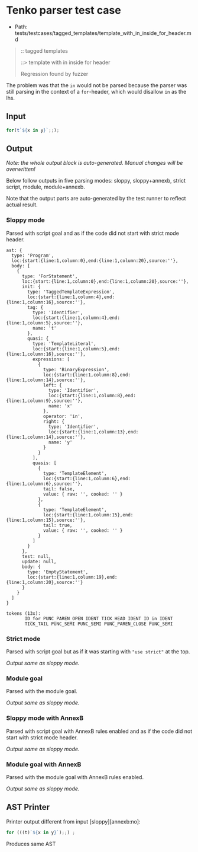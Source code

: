# Tenko parser test case

- Path: tests/testcases/tagged_templates/template_with_in_inside_for_header.md

> :: tagged templates
>
> ::> template with in inside for header
>
> Regression found by fuzzer

The problem was that the `in` would not be parsed because the parser was still parsing in the context of a `for`-header, which would disallow `in` as the lhs.

## Input

`````js
for(t`${x in y}`;;);
`````

## Output

_Note: the whole output block is auto-generated. Manual changes will be overwritten!_

Below follow outputs in five parsing modes: sloppy, sloppy+annexb, strict script, module, module+annexb.

Note that the output parts are auto-generated by the test runner to reflect actual result.

### Sloppy mode

Parsed with script goal and as if the code did not start with strict mode header.

`````
ast: {
  type: 'Program',
  loc:{start:{line:1,column:0},end:{line:1,column:20},source:''},
  body: [
    {
      type: 'ForStatement',
      loc:{start:{line:1,column:0},end:{line:1,column:20},source:''},
      init: {
        type: 'TaggedTemplateExpression',
        loc:{start:{line:1,column:4},end:{line:1,column:16},source:''},
        tag: {
          type: 'Identifier',
          loc:{start:{line:1,column:4},end:{line:1,column:5},source:''},
          name: 't'
        },
        quasi: {
          type: 'TemplateLiteral',
          loc:{start:{line:1,column:5},end:{line:1,column:16},source:''},
          expressions: [
            {
              type: 'BinaryExpression',
              loc:{start:{line:1,column:8},end:{line:1,column:14},source:''},
              left: {
                type: 'Identifier',
                loc:{start:{line:1,column:8},end:{line:1,column:9},source:''},
                name: 'x'
              },
              operator: 'in',
              right: {
                type: 'Identifier',
                loc:{start:{line:1,column:13},end:{line:1,column:14},source:''},
                name: 'y'
              }
            }
          ],
          quasis: [
            {
              type: 'TemplateElement',
              loc:{start:{line:1,column:6},end:{line:1,column:6},source:''},
              tail: false,
              value: { raw: '', cooked: '' }
            },
            {
              type: 'TemplateElement',
              loc:{start:{line:1,column:15},end:{line:1,column:15},source:''},
              tail: true,
              value: { raw: '', cooked: '' }
            }
          ]
        }
      },
      test: null,
      update: null,
      body: {
        type: 'EmptyStatement',
        loc:{start:{line:1,column:19},end:{line:1,column:20},source:''}
      }
    }
  ]
}

tokens (13x):
       ID_for PUNC_PAREN_OPEN IDENT TICK_HEAD IDENT ID_in IDENT
       TICK_TAIL PUNC_SEMI PUNC_SEMI PUNC_PAREN_CLOSE PUNC_SEMI
`````

### Strict mode

Parsed with script goal but as if it was starting with `"use strict"` at the top.

_Output same as sloppy mode._

### Module goal

Parsed with the module goal.

_Output same as sloppy mode._

### Sloppy mode with AnnexB

Parsed with script goal with AnnexB rules enabled and as if the code did not start with strict mode header.

_Output same as sloppy mode._

### Module goal with AnnexB

Parsed with the module goal with AnnexB rules enabled.

_Output same as sloppy mode._

## AST Printer

Printer output different from input [sloppy][annexb:no]:

````js
for (((t)`${x in y}`);;) ;
````

Produces same AST
